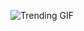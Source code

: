 ![Trending GIF](https://media4.giphy.com/media/v1.Y2lkPThiYjIxNzcyNHYzaTU1ZjBwbjBsejZ0eTN2N3VvY3F4bmxpNmEzaHJ2NDB4dnBvMCZlcD12MV9naWZzX3NlYXJjaCZjdD1n/bGgsc5mWoryfgKBx1u/giphy.gif)
